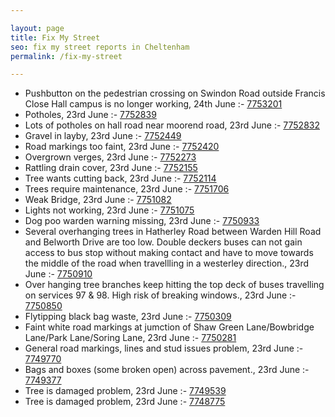 ```yaml
---

layout: page
title: Fix My Street
seo: fix my street reports in Cheltenham
permalink: /fix-my-street

---
```


<!-- fix_marker starts -->

- Pushbutton on the pedestrian crossing on Swindon Road outside Francis Close Hall campus is no longer working, 24th June :- [7753201](https://www.fixmystreet.com/report/7753201)
- Potholes, 23rd June :- [7752839](https://www.fixmystreet.com/report/7752839)
- Lots of potholes on hall road near moorend road, 23rd June :- [7752832](https://www.fixmystreet.com/report/7752832)
- Gravel in layby, 23rd June :- [7752449](https://www.fixmystreet.com/report/7752449)
- Road markings too faint, 23rd June :- [7752420](https://www.fixmystreet.com/report/7752420)
- Overgrown verges, 23rd June :- [7752273](https://www.fixmystreet.com/report/7752273)
- Rattling drain cover, 23rd June :- [7752155](https://www.fixmystreet.com/report/7752155)
- Tree wants cutting back, 23rd June :- [7752114](https://www.fixmystreet.com/report/7752114)
- Trees require maintenance, 23rd June :- [7751706](https://www.fixmystreet.com/report/7751706)
- Weak Bridge, 23rd June :- [7751082](https://www.fixmystreet.com/report/7751082)
- Lights not working, 23rd June :- [7751075](https://www.fixmystreet.com/report/7751075)
- Dog poo warden warning missing, 23rd June :- [7750933](https://www.fixmystreet.com/report/7750933)
- Several overhanging trees in Hatherley Road between Warden Hill Road and Belworth Drive are too low. Double deckers buses can not gain access to bus stop without making contact and have to move towards the middle of the road when travellling in a westerley direction., 23rd June :- [7750910](https://www.fixmystreet.com/report/7750910)
- Over hanging tree branches keep hitting the top deck of buses travelling on services 97 & 98. High risk of breaking windows., 23rd June :- [7750850](https://www.fixmystreet.com/report/7750850)
- Flytipping black bag waste, 23rd June :- [7750309](https://www.fixmystreet.com/report/7750309)
- Faint white road markings at jumction of Shaw Green Lane/Bowbridge Lane/Park Lane/Soring Lane, 23rd June :- [7750281](https://www.fixmystreet.com/report/7750281)
- General road markings, lines and stud issues problem, 23rd June :- [7749770](https://www.fixmystreet.com/report/7749770)
- Bags and boxes (some broken open) across pavement., 23rd June :- [7749377](https://www.fixmystreet.com/report/7749377)
- Tree is damaged problem, 23rd June :- [7749539](https://www.fixmystreet.com/report/7749539)
- Tree is damaged problem, 23rd June :- [7748775](https://www.fixmystreet.com/report/7748775)

<!-- fix_marker ends -->